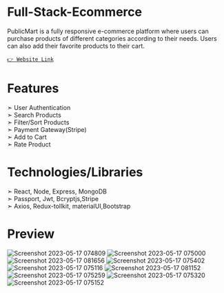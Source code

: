 # Full-Stack-Ecommerce
PublicMart is a fully responsive e-commerce platform where users
can purchase products of different categories according to their needs. Users 
can also add their favorite products to their cart.

<!-- ![goto](https://github.com/imsachin49/Full-Stack-Ecommerce/assets/108334265/fa43fb1d-1155-4bb2-97b4-2d1bcc4e0dfc) -->
[`👉 Website Link`](https://full-stack-ecommerce-scm2.vercel.app)

# Features
➣ User Authentication  
➣ Search Products  
➣ Filter/Sort Products  
➣ Payment Gateway(Stripe)  
➣ Add to Cart  
➣ Rate Product 

# Technologies/Libraries
➣ React, Node, Express, MongoDB  
➣ Passport, Jwt, Bcryptjs,Stripe     
➣ Axios, Redux-tollkit, materialUI,Bootstrap
 


# Preview
![Screenshot 2023-05-17 074809](https://github.com/imsachin49/Full-Stack-Ecommerce/assets/108334265/ae5a8a19-989a-4368-8bbb-1d714c03118c)
![Screenshot 2023-05-17 075000](https://github.com/imsachin49/Full-Stack-Ecommerce/assets/108334265/609cf642-099d-4902-9990-3ab0260fe78a)
![Screenshot 2023-05-17 081656](https://github.com/imsachin49/Full-Stack-Ecommerce/assets/108334265/675e5d42-ccaa-40de-a161-c6b93dacd215)
![Screenshot 2023-05-17 075402](https://github.com/imsachin49/Full-Stack-Ecommerce/assets/108334265/5e2b6385-47fb-4b60-b3a4-293c4280e31b)
![Screenshot 2023-05-17 075116](https://github.com/imsachin49/Full-Stack-Ecommerce/assets/108334265/327bb264-3c88-4e41-abc7-2cba04fdc6c1)
![Screenshot 2023-05-17 081152](https://github.com/imsachin49/Full-Stack-Ecommerce/assets/108334265/5d12425b-c5b7-4506-b619-012103f41101)
![Screenshot 2023-05-17 075259](https://github.com/imsachin49/Full-Stack-Ecommerce/assets/108334265/da38559b-fd78-4f8d-8154-e4964dad577b)
![Screenshot 2023-05-17 075320](https://github.com/imsachin49/Full-Stack-Ecommerce/assets/108334265/9b9bc83a-f027-42e8-8ef4-10cb9e1c4345)
![Screenshot 2023-05-17 075152](https://github.com/imsachin49/Full-Stack-Ecommerce/assets/108334265/3a296870-dbf3-4c08-b116-5f7555aaaf93)
